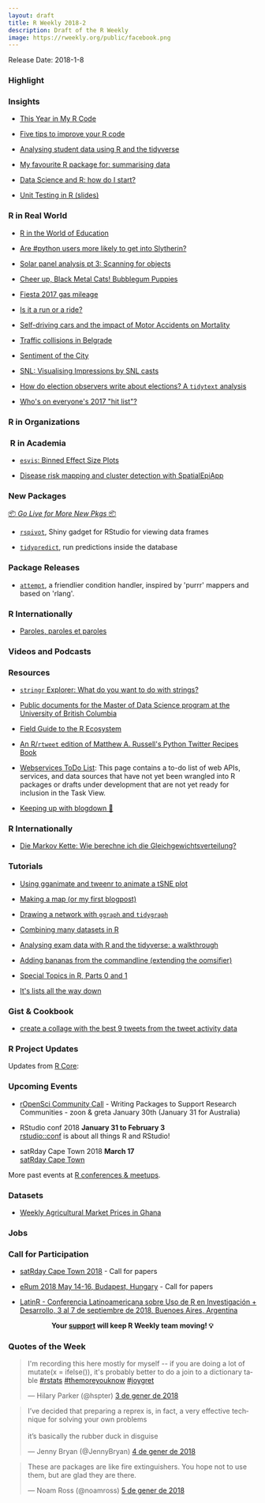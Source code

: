 ```yaml
---
layout: draft
title: R Weekly 2018-2
description: Draft of the R Weekly
image: https://rweekly.org/public/facebook.png
---
```


Release Date: 2018-1-8

###  Highlight



### Insights

+ [This Year in My R Code](http://json.blog/2017/12/this-year-in-my-r-code/)

+ [Five tips to improve your R code](https://drsimonj.svbtle.com/five-simple-tricks-to-improve-your-r-code)

+ [Analysing student data using R and the tidyverse](https://gregrs-uk.github.io/2017-12-27/analysing-student-data-R-tidyverse/)

+ [My favourite R package for: summarising data](https://dabblingwithdata.wordpress.com/2018/01/02/my-favourite-r-package-for-summarising-data/)

+ [Data Science and R: how do I start?](https://medium.com/@kierisi/data-science-and-r-how-do-i-start-7a87426e103e)

+ [Unit Testing in R (slides)](http://www.rblog.uni-freiburg.de/2017/03/14/unit-testing-in-r/)

### R in Real World

+ [R in the World of Education](https://eringrand.github.io/education-data/)

+ [Are #python users more likely to get into Slytherin?](http://www.masalmon.eu/2018/01/01/sortinghat/)

+ [Solar panel analysis pt 3: Scanning for objects](https://www.jeroenboeye.com/blog/solar-panel-analysis-pt-3-scanning-for-objects/)

+ [Cheer up, Black Metal Cats! Bubblegum Puppies](http://www.masalmon.eu/2018/01/04/bubblegumpuppies/)

+ [Fiesta 2017 gas mileage ](https://aosmith.rbind.io/2018/01/03/fiesta-2017-gas-mileage/)

+ [Is it a run or a ride?](https://shug3502.github.io/blog/RStravaAnalysis)

+ [Self-driving cars and the impact of Motor Accidents on Mortality](http://ronaldrichman.co.za/2018/01/05/self-driving-cars-and-the-impact-of-motor-accidents-on-mortality/)

+ [Traffic collisions in Belgrade](https://milosvil.github.io/2018-01-04/Traffic-collisions-in-Belgrade)

+ [Sentiment of the City](http://etachov.io/sotc/2018/01/02/sentiment-of-the-city/)

+ [SNL: Visualising Impressions by SNL casts](http://nujcharee.netlify.com/2018/01/02/snl-visualising-impressions-by-snl-casts/)

+ [How do election observers write about elections? A `tidytext` analysis](https://rayms.github.io/2018-01-04-election-observers/)

+ [Who's on everyone's 2017 "hit list"? ](https://suzanbaert.netlify.com/2018/01/2017radiohitlist/)

###  R in Organizations



###  R in Academia

+ [`esvis`: Binned Effect Size Plots](http://www.dandersondata.com/post/esvis-binned-effect-size-plots/)

+ [Disease risk mapping and cluster detection with SpatialEpiApp](https://paula-moraga.github.io/blog/2018/01/04/2018-01-04_spatialepiapp/)


###  New Packages

<p class="added-hostname"><a href="https://rweekly.org/live" target="_blank" class="externalLink">📦 <i>Go Live for More New Pkgs</i> 📦</a></p>

+ [`rspivot`](https://ryantimpe.github.io/rspivot/), Shiny gadget for RStudio for viewing data frames

+ [`tidypredict`](http://tidypredict.netlify.com/), run predictions inside the database 

### Package Releases

+ [`attempt`](http://colinfay.me/attempt-cran/), a friendlier condition handler, inspired by 'purrr' mappers and based on 'rlang'.

###  R Internationally

+ [Paroles, paroles et paroles](https://mtmx.github.io/blog/paroles_chansonfr/)



###  Videos and Podcasts




###  Resources

+ [`stringr` Explorer: What do you want to do with strings?](http://www.onceupondata.com/2017/12/31/stringr-explorer/)

+ [Public documents for the Master of Data Science program at the University of British Columbia](https://github.com/ubc-mds/public)

+ [Field Guide to the R Ecosystem](http://fg2re.sellorm.com/)

+ [ An R/`rtweet` edition of Matthew A. Russell's Python Twitter Recipes Book ](https://github.com/hrbrmstr/21-recipes)

+ [Webservices ToDo List](https://github.com/ropensci/webservices/wiki/ToDo): This page contains a to-do list of web APIs, services, and data sources that have not yet been wrangled into R packages or drafts under development that are not yet ready for inclusion in the Task View.

+ [Keeping up with blogdown 🌟 ](https://maraaverick.rbind.io/2017/10/keeping-up-with-blogdown/)

### R Internationally

+ [Die Markov Kette: Wie berechne ich die Gleichgewichtsverteilung?](https://novustat.com/statistik-blog/markov-kette-gleichgewichtsverteilung.html)

###  Tutorials

+ [Using gganimate and tweenr to animate a tSNE plot](https://hypercompetent.github.io/post/gganimate-tweenr-tsne-plot/)

+ [Making a map (or my first blogpost)](http://emmavestesson.netlify.com/2018/01/maps/)

+ [Drawing a network with `ggraph` and `tidygraph`](https://nxskok.github.io/blog/2017/12/30/drawing-a-network-with-ggraph-and-tidygraph/)

+ [Combining many datasets in R ](https://aosmith.rbind.io/2017/12/31/many-datasets/)

+ [Analysing exam data with R and the tidyverse: a walkthrough](https://gregrs-uk.github.io/2017-12-27/analysing-exam-data-R-tidyverse-walkthrough/)

+ [Adding bananas from the commandline (extending the oomsifier)](http://rmhogervorst.nl/cleancode/blog/2017/12/29/extending-the-oomsifyer-cmdline.html)

+ [Special Topics in R, Parts 0 and 1](https://johnlray.github.io/2018/01/02/election_tracker_i.html)

+ [It's lists all the way down](http://www.brodrigues.co/blog/2018-01-03-lists_all_the_way/)

<!--<div class="post-more-begin"></div><div class="post-more-end"></div>-->

### Gist & Cookbook

+ [create a collage with the best 9 tweets from the tweet activity data](https://gist.github.com/jeanmanguy/6eca222604d0eeb99fbaf3d3894e4b4b)

###  R Project Updates

Updates from [R Core](http://developer.r-project.org/blosxom.cgi/R-devel/NEWS):






###  Upcoming Events

+ [rOpenSci Community Call](https://ropensci.org/blog/2018/01/03/comm-call-v15/) - Writing Packages to Support Research Communities - zoon & greta
January 30th (January 31 for Australia)

+ RStudio conf 2018 **January 31 to February 3** <br />
[rstudio::conf](https://www.rstudio.com/conference/) is about all things R and RStudio!

+ satRday Cape Town 2018 **March 17** <br />
[satRday Cape Town](http://capetown2018.satrdays.org/)

<!-- + R/Finance 2018 **June 1 and 2** <br />
[Applied Finance with R](http://www.rinfinance.com).

+ [CascadiaRConf](https://cascadiarconf.com/) **June 2, 2018**
Portland, OR, US

+ [7eme Rencontres R](https://r2018-rennes.sciencesconf.org/)  **5 & 6 July 2018** <br />
Rennes - Agrocampus

+ useR! 2018 **July 10, 2018** <br />
The annual useR! conference is the main meeting of the international R user and developer community. -->

More past events at [R conferences & meetups](https://conf.rweekly.org).

### Datasets

+ [Weekly Agricultural Market Prices in Ghana](https://github.com/DavidQuartey/Weekly-Agric-Market-Prices)

### Jobs



###  Call for Participation

+ [satRday Cape Town 2018](http://capetown2018.satrdays.org/#callforpapers) - Call for papers

+ [eRum 2018 May 14-16, Budapest, Hungary](http://2018.erum.io/#cfp) - Call for papers

+ [LatinR - Conferencia Latinoamericana sobre Uso de R en Investigación + Desarrollo, 3 al 7 de septiembre de 2018, Buenoes Aires, Argentina](http://47jaiio.sadio.org.ar/index.php?q=node/125)

<p class="hide-support added-hostname support-rweekly" style="text-align: center;font-weight: bold;">Your <a class="non-visited externalLink" href="https://www.patreon.com/rweekly" onclick="pas(this)">support</a> will keep R Weekly team moving! 💡</p>

###  Quotes of the Week

<blockquote class="twitter-tweet" data-lang="ca"><p lang="en" dir="ltr">I&#39;m recording this here mostly for myself -- if you are doing a lot of mutate(x = ifelse()), it&#39;s probably better to do a join to a dictionary table <a href="https://twitter.com/hashtag/rstats?src=hash&amp;ref_src=twsrc%5Etfw">#rstats</a> <a href="https://twitter.com/hashtag/themoreyouknow?src=hash&amp;ref_src=twsrc%5Etfw">#themoreyouknow</a> <a href="https://twitter.com/hashtag/joygret?src=hash&amp;ref_src=twsrc%5Etfw">#joygret</a></p>&mdash; Hilary Parker (@hspter) <a href="https://twitter.com/hspter/status/948646331677118465?ref_src=twsrc%5Etfw">3 de gener de 2018</a></blockquote>

<blockquote class="twitter-tweet" data-lang="ca"><p lang="en" dir="ltr">I’ve decided that preparing a reprex is, in fact, a very effective technique for solving your own problems<br><br>it’s basically the rubber duck in disguise</p>&mdash; Jenny Bryan (@JennyBryan) <a href="https://twitter.com/JennyBryan/status/948971918266281985?ref_src=twsrc%5Etfw">4 de gener de 2018</a></blockquote>

<blockquote class="twitter-tweet" data-lang="ca"><p lang="en" dir="ltr">These are packages are like fire extinguishers. You hope not to use them, but are glad they are there.</p>&mdash; Noam Ross (@noamross) <a href="https://twitter.com/noamross/status/949298490932367361?ref_src=twsrc%5Etfw">5 de gener de 2018</a></blockquote>


